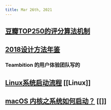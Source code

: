 ```yaml
---
title: Mar 26th, 2021
---
```


## [豆瓣TOP250的评分算法机制](https://www.williamlong.info/archives/6385.html)
## [2018设计方法年鉴](https://dn-clients.teambition.net/TeambitionUED/TeambitionUED%202018%20%E8%AE%BE%E8%AE%A1%E6%96%B9%E6%B3%95%E5%B9%B4%E9%89%B4.pdf)
### Teambition 的用户体验团队写的
## [Linux系统启动流程](https://www.ruanyifeng.com/blog/2013/08/linux_boot_process.html) [[Linux]]
## [macOS 内核之系统如何启动？](https://justinyan.me/post/3993)  [[]]
